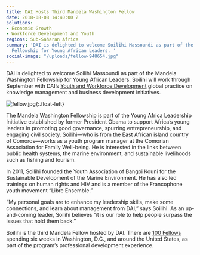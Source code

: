 ```yaml
---
title: DAI Hosts Third Mandela Washington Fellow
date: 2018-08-08 14:40:00 Z
solutions:
- Economic Growth
- Workforce Development and Youth
regions: Sub-Saharan Africa
summary: 'DAI is delighted to welcome Soilihi Massoundi as part of the Mandela Washington
  Fellowship for Young African Leaders. '
social-image: "/uploads/fellow-948654.jpg"
---
```


DAI is delighted to welcome Soilihi Massoundi as part of the Mandela Washington Fellowship for Young African Leaders. Soilihi will work through September with DAI’s [Youth and Workforce Development](https://www.dai.com/our-work/solutions/economic-growth-solutions/workforce-development-and-youth) global practice on knowledge management and business development initiatives.

<!--more-->

![fellow.jpg](/uploads/fellow.jpg){:.float-left}
 
The Mandela Washington Fellowship is part of the Young Africa Leadership Initiative established by former President Obama to support Africa’s young leaders in promoting good governance, spurring entrepreneurship, and engaging civil society. [Soilihi](https://www.youtube.com/watch?v=4QJdpS8S6Rc&feature=youtu.be)—who is from the East African island country of Comoros—works as a youth program manager at the Comorian Association for Family Well-being. He is interested in the links between public health systems, the marine environment, and sustainable livelihoods such as fishing and tourism.
 
In 2011, Soilihi founded the Youth Association of Bangoi Kouni for the Sustainable Development of the Marine Environment. He has also led trainings on human rights and HIV and is a member of the Francophone youth movement “Libre Ensemble.”
 
“My personal goals are to enhance my leadership skills, make some connections, and learn about management from DAI,” says Soilihi. As an up-and-coming leader, Soilihi believes “it is our role to help people surpass the issues that hold them back.”
 
Soilihi is the third Mandela Fellow hosted by DAI. There are [100 Fellows](https://www.facebook.com/MandelaWashingtonFellowship/posts/852794611585785) spending six weeks in Washington, D.C., and around the United States, as part of the program’s professional development experience.